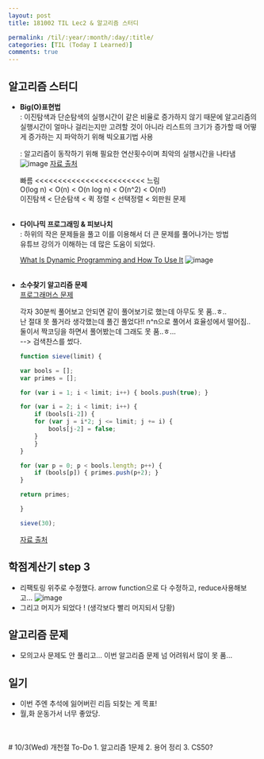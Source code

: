 ```yaml
---
layout: post
title: 181002 TIL Lec2 & 알고리즘 스터디

permalink: /til/:year/:month/:day/:title/
categories: [TIL (Today I Learned)]
comments: true
---
```


## 알고리즘 스터디
- **Big(O)표현법** <br>
    : 이진탐색과 단순탐색의 실행시간이 같은 비율로 증가하지 않기 때문에 알고리즘의 실행시간이 얼마나 걸리는지만 고려할 것이 아니라 리스트의 크기가 증가할 때 어떻게 증가하는 지 파악하기 위해 빅오표기법 사용 <br>

    : 알고리즘이 동작하기 위해 필요한 연산횟수이며 최악의 실행시간을 나타냄 <br>
    ![image](https://user-images.githubusercontent.com/40848630/46386517-d278f200-c6fc-11e8-968e-81209cd1a730.png)
    [자료 출처](https://nedbatchelder.com/text/bigo.html) <br>
    
    빠름 <<<<<<<<<<<<<<<<<<<<<<<< 느림 <br>
    O(log n) < O(n) < O(n log n) < O(n^2) < O(n!) <br>
    이진탐색 < 단순탐색 < 퀵 정렬 < 선택정렬 < 외판원 문제
    <br>
    <br>

- **다이나믹 프로그래밍 & 피보나치** <br>
    : 하위의 작은 문제들을 풀고 이를 이용해서 더 큰 문제를 풀어나가는 방법 <br>
    유튜브 강의가 이해하는 데 많은 도움이 되었다. <br>

    [What Is Dynamic Programming and How To Use It](https://www.youtube.com/watch?v=vYquumk4nWw)
    ![image](https://user-images.githubusercontent.com/40848630/46386707-fbe64d80-c6fd-11e8-810e-1ff568d1c3aa.png)
    <br>
    <br>

- **소수찾기 알고리즘 문제** <br>
    [프로그래머스 문제](https://programmers.co.kr/learn/courses/30/lessons/12921?language=javascript)<br>

    각자 30분씩 풀어보고 안되면 같이 풀어보기로 했는데 아무도 못 품..ㅎ.. <br>
    난 절대 못 풀거라 생각했는데 풀긴 풀었다!! n^n으로 풀어서 효율성에서 떨어짐.. <br>
    둘이서 짝코딩을 하면서 풀어봤는데 그래도 못 품..ㅎ... <br>
    --> 검색찬스를 썼다. <br>

    ```javascript
    function sieve(limit) {
    
    var bools = [];
    var primes = [];

    for (var i = 1; i < limit; i++) { bools.push(true); } 

    for (var i = 2; i < limit; i++) {
        if (bools[i-2]) {
        for (var j = i*2; j <= limit; j += i) {
            bools[j-2] = false;    
        }
        }
    }
    
    for (var p = 0; p < bools.length; p++) {
        if (bools[p]) { primes.push(p+2); }
    }
    
    return primes;

    } 

    sieve(30);
    ```
    [자료 출처](https://www.craigrodrigues.com/blog/the-sieve-of-eratosthenes-in-javascript)


## 학점계산기 step 3 
- 리팩토링 위주로 수정했다. arrow function으로 다 수정하고, reduce사용해보고...
![image](https://user-images.githubusercontent.com/40848630/46386925-33a1c500-c6ff-11e8-86d4-b9be94515d8e.png)
- 그리고 머지가 되었다 ! (생각보다 빨리 머지되서 당황)

## 알고리즘 문제
- 모의고사 문제도 안 풀리고... 이번 알고리즘 문제 넘 어려워서 많이 못 품...

## 일기
- 이번 주엔 추석에 잃어버린 리듬 되찾는 게 목표! 
- 월,화 운동가서 너무 좋았당. 

<br>
<br>
# 10/3(Wed) 개천절 To-Do
1. 알고리즘 1문제
2. 용어 정리
3. CS50? 
